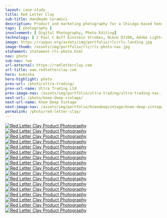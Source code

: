 ```yaml
---
layout: case-study
title: Red Letter Clay
sub-title: Handmade Ceramics
description: Product and marketing photography for a Chicago-based handmade ceramic business.
tags: [ photography ]
involvement: [ Digital Photography, Photo Editing]
technology: [ 2 Paul C Buff Einstein Strobes, Nikon D7200, Adobe Lightroom ]
image: https://raygun.org/assets/img/portfolio/rlc/rlc-landing.jpg
image-thumb: /assets/img/portfolio/rlc/rlc-photo-nav.jpg
statement: statement-rlc-photo.html
nav: photo
sub-nav: rwe
url-external: https://redletterclay.com
url-title: www.redletterclay.com
hero: kominka
hero-highlight: photo
prev-url: /photo/ultra-trading/
prev-url-name: Ultra Trading Ltd
prev-image-nav: /assets/img/portfolio/ultra-trading/ultra-trading-nav.jpg
next-url: /photo/knee-deep-vintage/
next-url-name: Knee Deep Vintage
next-image-nav: /assets/img/portfolio/kneedeepvintage/knee-deep-vintage-nav.jpg
permalink: /photo/red-letter-clay/
---
```

<div class="container-fluid highlight rwe">
  <div class="container-fluid">
    <div class="row">
      <div class="col" data-aos="fade-up" data-aos-once="true">
        <a href="/assets/img/portfolio/rlc/rlc-001.jpg" class="glightboxGallery"><img src="/assets/img/portfolio/rlc/rlc-001.jpg" alt="Red Letter Clay Product Photography" class="img-fluid cursor-zoom mb-4"></a>
      </div>
      <div class="col" data-aos="fade-up" data-aos-once="true">
       <a href="/assets/img/portfolio/rlc/rlc-landing.jpg" class="glightboxGallery"><img src="/assets/img/portfolio/rlc/rlc-landing.jpg" alt="Red Letter Clay Product Photography" class="img-fluid cursor-zoom"></a>
      </div>
    </div>
    <div class="row">
      <div class="col" data-aos="fade-up" data-aos-once="true">
        <a href="/assets/img/portfolio/rlc/rlc-002.jpg" class="glightboxGallery"><img src="/assets/img/portfolio/rlc/rlc-002.jpg" alt="Red Letter Clay Product Photography" class="img-fluid cursor-zoom mb-4"></a>
      </div>
      <div class="col" data-aos="fade-up" data-aos-once="true">
        <a href="/assets/img/portfolio/rlc/rlc-003.jpg" class="glightboxGallery"><img src="/assets/img/portfolio/rlc/rlc-003.jpg" alt="Red Letter Clay Product Photography" class="img-fluid cursor-zoom mb-4"></a>
      </div>
      <div class="col" data-aos="fade-up" data-aos-once="true">
        <a href="/assets/img/portfolio/rlc/rlc-004.jpg" class="glightboxGallery"><img src="/assets/img/portfolio/rlc/rlc-004.jpg" alt="Red Letter Clay Product Photography" class="img-fluid cursor-zoom mb-4"></a>
      </div>
    </div>
    <div class="row">
      <div class="col" data-aos="fade-up" data-aos-once="true">
        <a href="/assets/img/portfolio/rlc/rlc-005.jpg" class="glightboxGallery"><img src="/assets/img/portfolio/rlc/rlc-005.jpg" alt="Red Letter Clay Product Photography" class="img-fluid cursor-zoom mb-4"></a>
      </div>
      <div class="col" data-aos="fade-up" data-aos-once="true">
       <a href="/assets/img/portfolio/rlc/rlc-006.jpg" class="glightboxGallery"><img src="/assets/img/portfolio/rlc/rlc-006.jpg" alt="Red Letter Clay Product Photography" class="img-fluid cursor-zoom"></a>
      </div>
    </div>
    <div class="row">
      <div class="col" data-aos="fade-up" data-aos-once="true">
        <a href="/assets/img/portfolio/rlc/rlc-007.jpg" class="glightboxGallery"><img src="/assets/img/portfolio/rlc/rlc-007.jpg" alt="Red Letter Clay Product Photography" class="img-fluid cursor-zoom mb-4"></a>
      </div>
      <div class="col" data-aos="fade-up" data-aos-once="true">
        <a href="/assets/img/portfolio/rlc/rlc-008.jpg" class="glightboxGallery"><img src="/assets/img/portfolio/rlc/rlc-008.jpg" alt="Red Letter Clay Product Photography" class="img-fluid cursor-zoom mb-4"></a>
      </div>
      <div class="col" data-aos="fade-up" data-aos-once="true">
        <a href="/assets/img/portfolio/rlc/rlc-009.jpg" class="glightboxGallery"><img src="/assets/img/portfolio/rlc/rlc-009.jpg" alt="Red Letter Clay Product Photography" class="img-fluid cursor-zoom mb-4"></a>
      </div>
    </div>
    <div class="row">
      <div class="col" data-aos="fade-up" data-aos-once="true">
        <a href="/assets/img/portfolio/rlc/rlc-010.jpg" class="glightboxGallery"><img src="/assets/img/portfolio/rlc/rlc-010.jpg" alt="Red Letter Clay Product Photography" class="img-fluid cursor-zoom mb-4"></a>
      </div>
      <div class="col" data-aos="fade-up" data-aos-once="true">
       <a href="/assets/img/portfolio/rlc/rlc-013.jpg" class="glightboxGallery"><img src="/assets/img/portfolio/rlc/rlc-013.jpg" alt="Red Letter Clay Product Photography" class="img-fluid cursor-zoom"></a>
      </div>
    </div>
    <div class="row">
      <div class="col" data-aos="fade-up" data-aos-once="true">
        <a href="/assets/img/portfolio/rlc/rlc-012.jpg" class="glightboxGallery"><img src="/assets/img/portfolio/rlc/rlc-012.jpg" alt="Red Letter Clay Product Photography" class="img-fluid cursor-zoom mb-4"></a>
      </div>
      <div class="col" data-aos="fade-up" data-aos-once="true">
        <a href="/assets/img/portfolio/rlc/rlc-014.jpg" class="glightboxGallery"><img src="/assets/img/portfolio/rlc/rlc-014.jpg" alt="Red Letter Clay Product Photography" class="img-fluid cursor-zoom mb-4"></a>
      </div>
    </div>
    <div class="row">
    <div class="col" data-aos="fade-up" data-aos-once="true">
       <a href="/assets/img/portfolio/rlc/rlc-011.jpg" class="glightboxGallery"><img src="/assets/img/portfolio/rlc/rlc-011.jpg" alt="Red Letter Clay Product Photography" class="img-fluid cursor-zoom"></a>
      </div>
      <div class="col" data-aos="fade-up" data-aos-once="true">
        <a href="/assets/img/portfolio/rlc/rlc-011-inside.jpg" class="glightboxGallery"><img src="/assets/img/portfolio/rlc/rlc-011-inside.jpg" alt="Red Letter Clay Product Photography" class="img-fluid cursor-zoom mb-4"></a>
      </div>
      <div class="col" data-aos="fade-up" data-aos-once="true">
        <a href="/assets/img/portfolio/rlc/rlc-011-foot.jpg" class="glightboxGallery"><img src="/assets/img/portfolio/rlc/rlc-011-foot.jpg" alt="Red Letter Clay Product Photography" class="img-fluid cursor-zoom mb-4"></a>
      </div>
    </div>
  </div>
</div>